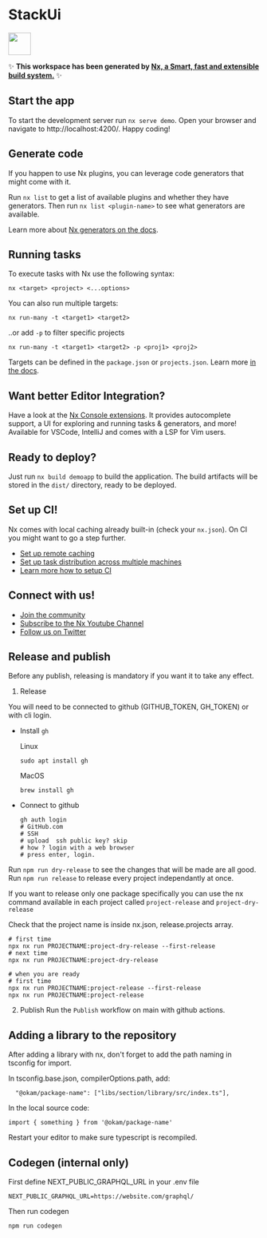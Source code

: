 # StackUi

<a alt="Nx logo" href="https://nx.dev" target="_blank" rel="noreferrer"><img src="https://raw.githubusercontent.com/nrwl/nx/master/images/nx-logo.png" width="45"></a>

✨ **This workspace has been generated by [Nx, a Smart, fast and extensible build system.](https://nx.dev)** ✨


## Start the app

To start the development server run `nx serve demo`. Open your browser and navigate to http://localhost:4200/. Happy coding!


## Generate code

If you happen to use Nx plugins, you can leverage code generators that might come with it.

Run `nx list` to get a list of available plugins and whether they have generators. Then run `nx list <plugin-name>` to see what generators are available.

Learn more about [Nx generators on the docs](https://nx.dev/plugin-features/use-code-generators).

## Running tasks

To execute tasks with Nx use the following syntax:

```
nx <target> <project> <...options>
```

You can also run multiple targets:

```
nx run-many -t <target1> <target2>
```

..or add `-p` to filter specific projects

```
nx run-many -t <target1> <target2> -p <proj1> <proj2>
```

Targets can be defined in the `package.json` or `projects.json`. Learn more [in the docs](https://nx.dev/core-features/run-tasks).

## Want better Editor Integration?

Have a look at the [Nx Console extensions](https://nx.dev/nx-console). It provides autocomplete support, a UI for exploring and running tasks & generators, and more! Available for VSCode, IntelliJ and comes with a LSP for Vim users.

## Ready to deploy?

Just run `nx build demoapp` to build the application. The build artifacts will be stored in the `dist/` directory, ready to be deployed.

## Set up CI!

Nx comes with local caching already built-in (check your `nx.json`). On CI you might want to go a step further.

- [Set up remote caching](https://nx.dev/core-features/share-your-cache)
- [Set up task distribution across multiple machines](https://nx.dev/core-features/distribute-task-execution)
- [Learn more how to setup CI](https://nx.dev/recipes/ci)

## Connect with us!

- [Join the community](https://nx.dev/community)
- [Subscribe to the Nx Youtube Channel](https://www.youtube.com/@nxdevtools)
- [Follow us on Twitter](https://twitter.com/nxdevtools)

## Release and publish
Before any publish, releasing is mandatory if you want it to take any effect.

1. Release

You will need to be connected to github (GITHUB_TOKEN, GH_TOKEN) or with cli login.

- Install `gh`

  Linux
  ```
  sudo apt install gh
  ```

  MacOS
  ```
  brew install gh
  ```

- Connect to  github
  ```
  gh auth login
  # GitHub.com
  # SSH
  # upload  ssh public key? skip
  # how ? login with a web browser
  # press enter, login.
  ```

Run `npm run dry-release` to see the changes that will be made are all good.
Run `npm run release` to release every project independantly at once.

If you want to release only one package specifically you can use the nx command available in each project called `project-release` and `project-dry-release`

Check that the project name is inside nx.json, release.projects array.

```
# first time
npx nx run PROJECTNAME:project-dry-release --first-release
# next time
npx nx run PROJECTNAME:project-dry-release

# when you are ready
# first time
npx nx run PROJECTNAME:project-release --first-release
npx nx run PROJECTNAME:project-release
```

2. Publish
Run the `Publish` workflow on main with github actions.

## Adding a library to the repository
After adding a library with nx, don't forget to add the path naming in tsconfig for import.

In tsconfig.base.json, compilerOptions.path, add:
```
  "@okam/package-name": ["libs/section/library/src/index.ts"],
```

In the local source code:
```
import { something } from '@okam/package-name'
```

Restart your editor to make sure typescript is recompiled.

## Codegen (internal only)

First define NEXT_PUBLIC_GRAPHQL_URL in your .env file
```
NEXT_PUBLIC_GRAPHQL_URL=https://website.com/graphql/
```

Then run codegen
```
npm run codegen
```
